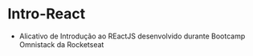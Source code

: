 # Intro-React

- Alicativo de Introdução ao REactJS desenvolvido durante Bootcamp Omnistack da Rocketseat
